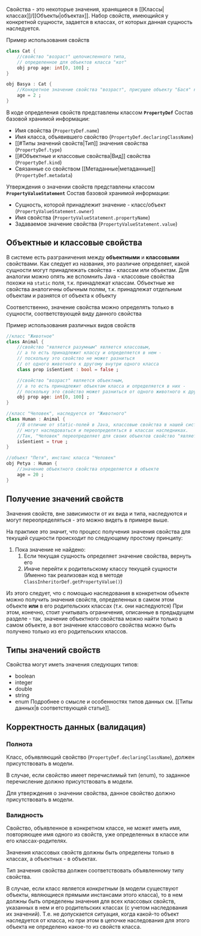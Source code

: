 Свойства - это некоторые значения, хранящиеся в [[Классы|классах]]/[[Объекты|объектах]].
Набор свойств, имеющийся у конкретной сущности, задается в классах, от которых данная сущность наследуется.

Пример использования свойств
```Dart
class Cat {
	//свойство "возраст" целочисленного типа,
	// определенное для объектов класса "кот"
	obj prop age: int[0, 100] ;
}

obj Basya : Cat {
	//Конкретное значение свойства "возраст", присущее объекту "Бася" класса "кот"
	age = 2 ;
}
```

В коде определения свойств представлены классом **`PropertyDef`**
Состав базовой хранимой информации:
- Имя свойства (`PropertyDef.name`)
- Имя класса, объявившего свойство (`PropertyDef.declaringClassName`)
- [[#Типы значений свойств|Тип]] значения свойства (`PropertyDef.type`)
- [[#Объектные и классовые свойства|Вид]] свойства (`PropertyDef.kind`)
- Связанные со свойством [[Метаданные|метаданные]] (`PropertyDef.metadata`)

Утверждения о значении свойств представлены классом **`PropertyValueStatement`**
Состав базовой хранимой информации:
 - Сущность, которой принадлежит значение - класс/объект (`PropertyValueStatement.owner`)
 - Имя свойства (`PropertyValueStatement.propertyName`)
 - Задаваемое значение свойства (`PropertyValueStatement.value`)

## Объектные и классовые свойства

В системе есть разграничения между **объектными** и **классовыми** свойствами. Как следует из названия, это различие определяет, какой сущности могут принадлежать свойства - классам или объектам.
Для аналогии можно опять же вспомнить Java - классовые свойства похожи на `static` поля, т.к. принадлежат классам. Объектные же свойства аналогичны обычным полям, т.к. принадлежат отдельным объектам и разнятся от объекта к объекту

Соответственно, значение свойства можно определять только в сущности, соответствующей виду данного свойства

Пример использования различных видов свойств
```Dart
//класс "Животное"
class Animal {
	//свойство "является разумным" является классовым,
	// а то есть принадлежит классу и определяется в нем -
	// поскольку это свойство не может разниться 
	// от одного животного к другому внутри одного класса 
	class prop isSentient : bool = false ;

	//свойство "возраст" является объектным,
	// а то есть принадлежит объектам класса и определяется в них -
	// поскольку это свойство может разниться от одного животного к другому
	obj prop age: int[0, 100] ;
}

//класс "Человек", наследуется от "Животного"
class Human : Animal {
	//В отличие от static-полей в Java, классовые свойства в нашей системе
	// могут наследоваться и переопределяться в классах наследниках.
	//Так, "Человек" переопределяет для своих объектов свойство "является разумным"
	isSentient = true ;
}

//объект "Петя", инстанс класса "Человек"
obj Petya : Human {
	//значение объектного свойства определяется в объекте
	age = 20 ;
}
```

## Получение значений свойств

Значения свойств, вне зависимости от их вида и типа, наследуются и могут переопределяться - это можно видеть в примере выше.

На практике это значит, что процесс получения значения свойства для текущей сущности происходит по следующему простому принципу:
1. Пока значение не найдено:
	1. Если текущая сущность определяет значение свойства, вернуть его
	2. Иначе перейти к родительскому классу текущей сущности
(Именно так реализован код в методе `ClassInheritorDef.getPropertyValue()`)

Из этого следует, что с помощью наследования в конкретном объекте можно получить значения свойств, определенных в самом этом объекте **или** в его родительских классах (т.к. они наследуются)
При этом, конечно, стоит учитывать ограничения, описанные в предыдущем разделе - так, значение объектного свойства можно найти только в самом объекте, а вот значение классового свойства можно быть получено только из его родительских классов.

## Типы значений свойств

Свойства могут иметь значения следующих типов:
- boolean
- integer
- double
- string
- enum
Подробнее о смысле и особенностях типов данных см. [[Типы данных|в соответствующей статье]].

## Корректность данных (валидация)

### Полнота

Класс, объявляющий свойство (`PropertyDef.declaringClassName`),  должен присутствовать в модели.

В случае, если свойство имеет перечислимый тип (enum), то заданное перечисление должно присутствовать в модели.

Для утверждения о значении свойства, данное свойство должно присутствовать в модели.
### Валидность

Свойство, объявленное в конкретном классе, не может иметь имя, повторяющее имя одного из свойств, уже определенных в классе или его классах-родителях.

Значения классовых свойств должны быть определены только в классах, а объектных - в объектах.

Тип значения свойства должен соответствовать объявленному типу свойства.

В случае, если класс является *конкретным* (в модели существуют объекты, являющиеся прямыми инстансами этого класса), то в нем должны быть определены значения для всех классовых свойств, указанных в нем и его родительских классах (с учетом наследования их значений).
Т.е. не допускается ситуация, когда какой-то объект наследуется от класса, но при этом в цепочке наследования для этого объекта не определено какое-то из свойств класса.